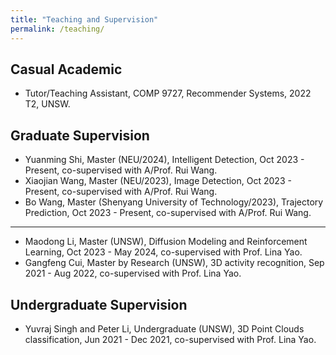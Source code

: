 ```yaml
---
title: "Teaching and Supervision"
permalink: /teaching/
---
```



## Casual Academic

* Tutor/Teaching Assistant, COMP 9727, Recommender Systems, 2022 T2, UNSW.

## Graduate Supervision

* Yuanming Shi, Master (NEU/2024), Intelligent Detection,  Oct 2023 - Present, co-supervised with A/Prof. Rui Wang. <!-- 史元茗 -->
* Xiaojian Wang, Master (NEU/2023), Image Detection,  Oct 2023 - Present, co-supervised with A/Prof. Rui Wang. <!-- 王晓健 -->
* Bo Wang, Master (Shenyang University of Technology/2023), Trajectory Prediction,  Oct 2023 - Present, co-supervised with A/Prof. Rui Wang. <!-- 王博 -->

--------

* Maodong Li, Master (UNSW), Diffusion Modeling and Reinforcement Learning, Oct 2023 - May 2024, co-supervised with Prof. Lina Yao.
* Gangfeng Cui, Master by Research (UNSW), 3D activity recognition, Sep 2021 - Aug 2022, co-supervised with Prof. Lina Yao.

## Undergraduate Supervision

<!-- 吴春壮 4个毕设-->
* Yuvraj Singh and Peter Li, Undergraduate (UNSW), 3D Point Clouds classification, Jun 2021 - Dec 2021, co-supervised with Prof. Lina Yao.


<!-- alumni current-->
